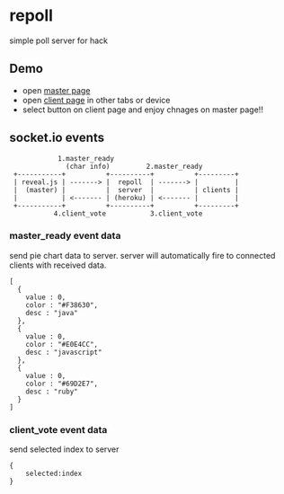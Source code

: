 # repoll

simple poll server for hack

## Demo

* open [master page](http://octoberskyjs-lab.github.io/repoll/)
* open [client page](http://repoll.herokuapp.com/) in other tabs or device
* select button on client page and enjoy chnages on master page!!

## socket.io events

```
            1.master_ready
              (char info)         2.master_ready
 +-----------+          +----------+          +---------+
 | reveal.js | -------> |  repoll  | -------> |         |
 |  (master) |          |  server  |          | clients |
 |           | <------- | (heroku) | <------- |         |
 +-----------+          +----------+          +---------+
           4.client_vote           3.client_vote
```

### master_ready event data

send pie chart data to server. server will automatically fire to connected clients with received data.

```
[
  {
    value : 0,
    color : "#F38630",
    desc : "java"
  },
  {
    value : 0,
    color : "#E0E4CC",
    desc : "javascript"
  },
  {
    value : 0,
    color : "#69D2E7",
    desc : "ruby"
  }
]
```

### client_vote event data

send selected index to server

```
{
    selected:index
}
```